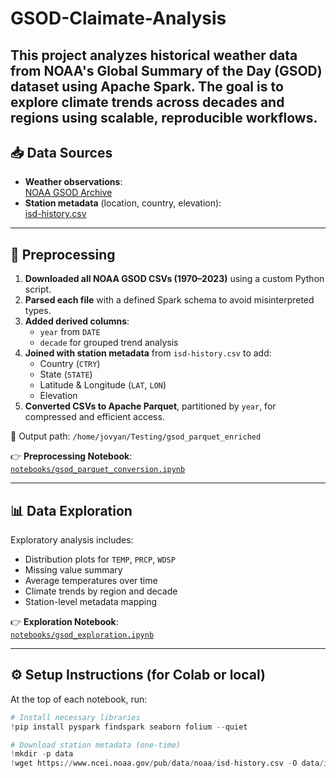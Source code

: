 # GSOD-Claimate-Analysis
This project analyzes historical weather data from NOAA's Global Summary of the Day (GSOD) dataset using Apache Spark. The goal is to explore climate trends across decades and regions using scalable, reproducible workflows.
---

## 📥 Data Sources

- **Weather observations**:  
  [NOAA GSOD Archive](https://www.ncei.noaa.gov/data/global-summary-of-the-day/access/)
- **Station metadata** (location, country, elevation):  
  [isd-history.csv](https://www.ncei.noaa.gov/pub/data/noaa/isd-history.csv)

---

## 🔧 Preprocessing

1. **Downloaded all NOAA GSOD CSVs (1970–2023)** using a custom Python script.
2. **Parsed each file** with a defined Spark schema to avoid misinterpreted types.
3. **Added derived columns**:
   - `year` from `DATE`
   - `decade` for grouped trend analysis
4. **Joined with station metadata** from `isd-history.csv` to add:
   - Country (`CTRY`)
   - State (`STATE`)
   - Latitude & Longitude (`LAT`, `LON`)
   - Elevation
5. **Converted CSVs to Apache Parquet**, partitioned by `year`, for compressed and efficient access.

📂 Output path: `/home/jovyan/Testing/gsod_parquet_enriched`

👉 **Preprocessing Notebook**:  
[`notebooks/gsod_parquet_conversion.ipynb`](notebooks/gsod_parquet_conversion.ipynb)

---

## 📊 Data Exploration

Exploratory analysis includes:

- Distribution plots for `TEMP`, `PRCP`, `WDSP`
- Missing value summary
- Average temperatures over time
- Climate trends by region and decade
- Station-level metadata mapping

👉 **Exploration Notebook**:  
[`notebooks/gsod_exploration.ipynb`](notebooks/gsod_exploration.ipynb)

---

## ⚙️ Setup Instructions (for Colab or local)

At the top of each notebook, run:

```python
# Install necessary libraries
!pip install pyspark findspark seaborn folium --quiet

# Download station metadata (one-time)
!mkdir -p data
!wget https://www.ncei.noaa.gov/pub/data/noaa/isd-history.csv -O data/isd-history.csv
